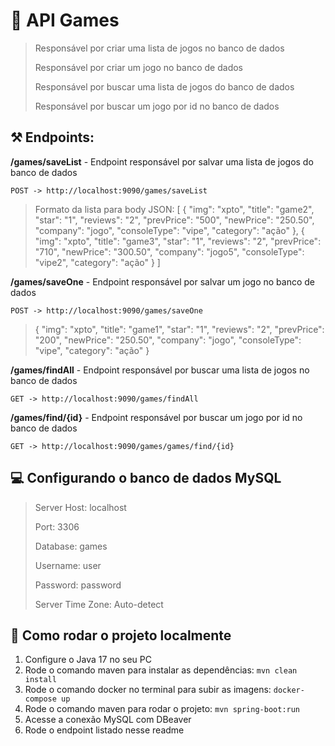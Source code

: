 # 🚀  API Games
>Responsável por criar uma lista de jogos no banco de dados
> 
>Responsável por criar um jogo no banco de dados
> 
>Responsável por buscar uma lista de jogos do banco de dados
> 
>Responsável por buscar um jogo por id no banco de dados



## ⚒️ Endpoints:
**/games/saveList** - Endpoint responsável por salvar uma lista de jogos do banco de dados

`POST -> http://localhost:9090/games/saveList`

> Formato da lista para body JSON:
[
{
"img": "xpto",
"title": "game2",
"star": "1",
"reviews": "2",
"prevPrice": "500",
"newPrice": "250.50",
"company": "jogo",
"consoleType": "vipe",
"category": "ação"
},
{
"img": "xpto",
"title": "game3",
"star": "1",
"reviews": "2",
"prevPrice": "710",
"newPrice": "300.50",
"company": "jogo5",
"consoleType": "vipe2",
"category": "ação"
}
]

**/games/saveOne** - Endpoint responsável por salvar um jogo no banco de dados

`POST -> http://localhost:9090/games/saveOne`

>{
"img": "xpto",
"title": "game1",
"star": "1",
"reviews": "2",
"prevPrice": "200",
"newPrice": "250.50",
"company": "jogo",
"consoleType": "vipe",
"category": "ação"
}
> 
**/games/findAll** - Endpoint responsável por buscar uma lista de jogos no banco de dados

`GET -> http://localhost:9090/games/findAll`

**/games/find/{id}** - Endpoint responsável por buscar um jogo por id no banco de dados

`GET -> http://localhost:9090/games/games/find/{id}`

## 💻 Configurando o banco de dados MySQL ##
> Server Host: localhost 
> 
> Port: 3306
> 
> Database: games
>
> Username: user
> 
> Password: password
> 
> Server Time Zone: Auto-detect


## 🏃 Como rodar o projeto localmente

1. Configure o Java 17 no seu PC
2. Rode o comando maven para instalar as dependências:
   `mvn clean install`
2. Rode o comando docker no terminal para subir as imagens:
   `docker-compose up`
3. Rode o comando maven para rodar o projeto:
      `mvn spring-boot:run`
4. Acesse a conexão MySQL com DBeaver 
5. Rode o endpoint listado nesse readme